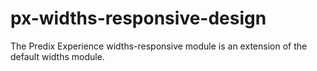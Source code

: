 px-widths-responsive-design
===========================

The Predix Experience widths-responsive module is an extension of the default widths module.
